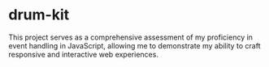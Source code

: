 # drum-kit
This project serves as a comprehensive assessment of my proficiency in event handling in JavaScript, allowing me to demonstrate my ability to craft responsive and interactive web experiences.
